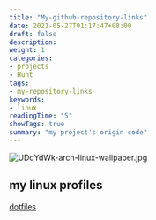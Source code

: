 ```yaml
---
title: "My-github-repository-links"
date: 2021-05-27T01:17:47+08:00
draft: false
description:
weight: 1
categories:
- projects
- Hunt
tags:
- my-repository-links
keywords:
- linux
readingTime: "5"
showTags: true
summary: "my project's origin code"
---
```

![UDqYdWk-arch-linux-wallpaper.jpg](https://img.maocdn.cn/img/2021/06/07/UDqYdWk-arch-linux-wallpaper.jpg)
## my linux profiles
[dotfiles](https://github.com/JanU-YieG/dotfiles)
